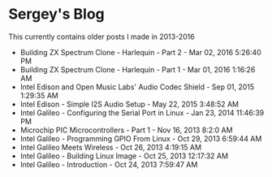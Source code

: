 # Sergey's Blog

This currently contains older posts I made in 2013-2016

* Building ZX Spectrum Clone - Harlequin - Part 2 - Mar 02, 2016 5:26:40 PM
* Building ZX Spectrum Clone - Harlequin - Part 1 - Mar 01, 2016 1:16:26 AM
* Intel Edison and Open Music Labs' Audio Codec Shield - Sep 01, 2015 1:29:35 AM
* Intel Edison - Simple I2S Audio Setup - May 22, 2015 3:48:52 AM
* Intel Galileo - Configuring the Serial Port in Linux - Jan 23, 2014 11:46:39 PM
* Microchip PIC Microcontrollers - Part 1 - Nov 16, 2013 8:2:0 AM
* Intel Galileo - Programming GPIO From Linux - Oct 29, 2013 6:59:44 AM
* Intel Galileo Meets Wireless - Oct 26, 2013 4:19:15 AM
* Intel Galileo - Building Linux Image - Oct 25, 2013 12:17:32 AM
* Intel Galileo - Introduction - Oct 24, 2013 7:59:47 AM
